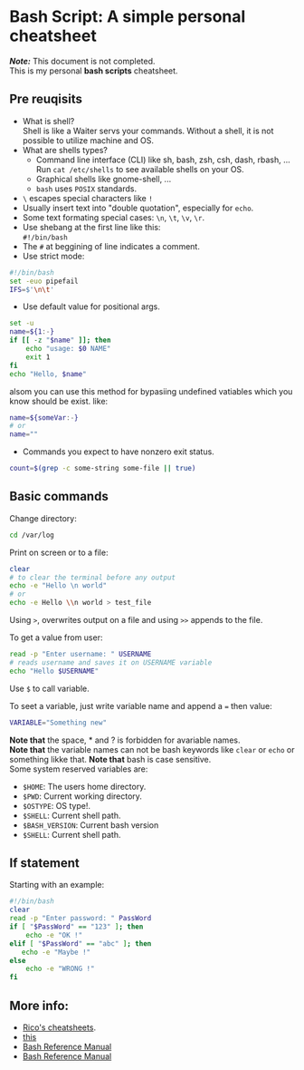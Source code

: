 # Bash Script: A simple personal cheatsheet

_**Note:**_ This document is not completed.  
This is my personal **bash scripts** cheatsheet.


## Pre reuqisits

* What is shell?  
  Shell is like a Waiter servs your commands. Without a shell, it is not
  possible to utilize machine and OS.
* What are shells types?  
  - Command line interface (CLI) like sh, bash, zsh, csh, dash, rbash, ...  
    Run `cat /etc/shells` to see available shells on your OS.
  - Graphical shells like gnome-shell, ...
  - `bash` uses `POSIX` standards.
* `\` escapes special characters like `!`
* Usually insert text into "double quotation", especially for `echo`.
* Some text formating special cases: `\n`, `\t`, `\v`, `\r`.
* Use shebang at the first line like this:  
  `#!/bin/bash`
* The `#` at beggining of line indicates a comment.
* Use strict mode: 
``` bash
#!/bin/bash
set -euo pipefail
IFS=$'\n\t'
```
* Use default value for positional args.
``` bash
set -u
name=${1:-}
if [[ -z "$name" ]]; then
    echo "usage: $0 NAME"
    exit 1
fi
echo "Hello, $name"
```
alsom you can use this method for bypasiing undefined vatiables which you know
should be exist. like:
``` bash
name=${someVar:-}
# or
name=""
```
* Commands you expect to have nonzero exit status.
``` bash
count=$(grep -c some-string some-file || true)
```

## Basic commands

Change directory:

``` bash
cd /var/log
```

Print on screen or to a file:

``` bash
clear
# to clear the terminal before any output
echo -e "Hello \n world" 
# or
echo -e Hello \\n world > test_file
```

Using `>`, overwrites output on a file and using `>>` appends to  the file.  

To get a value from user:

``` bash
read -p "Enter username: " USERNAME
# reads username and saves it on USERNAME variable
echo "Hello $USERNAME"
```
Use `$` to call variable.

To seet a variable, just write variable name and append a `=` then value:  

``` bash
VARIABLE="Something new"
```

**Note that** the space, * and ? is forbidden for avariable names.  
**Note that** the variable names can not be bash keywords like `clear` or
`echo` or something likke that.
**Note that** bash is case sensitive.  
Some system reserved variables are:
* `$HOME`: The users home directory.
* `$PWD`: Current working directory.
* `$OSTYPE`: OS type!.
* `$SHELL`: Current shell path.
* `$BASH_VERSION`: Current bash version
* `$SHELL`: Current shell path.

## If statement

Starting with an example:

``` bash
#!/bin/bash
clear
read -p "Enter password: " PassWord
if [ "$PassWord" == "123" ]; then
    echo -e "OK !"
elif [ "$PassWord" == "abc" ]; then
   echo -e "Maybe !"
else
    echo -e "WRONG !"
fi
```

## More info:
* [Rico's cheatsheets](https://devhints.io/bash).  
* [this](http://redsymbol.net/articles/unofficial-bash-strict-mode/#sourcing-nonconforming-document)
* [Bash Reference Manual](http://www.gnu.org/savannah-checkouts/gnu/bash/manual/bash.html#Shell-Parameter-Expansion)
* [Bash Reference Manual](https://www.gnu.org/software/bash/manual/bash)

